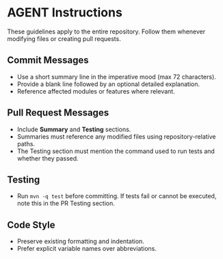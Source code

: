 # AGENT Instructions

These guidelines apply to the entire repository. Follow them whenever modifying files or creating pull requests.

## Commit Messages
- Use a short summary line in the imperative mood (max 72 characters).
- Provide a blank line followed by an optional detailed explanation.
- Reference affected modules or features where relevant.

## Pull Request Messages
- Include **Summary** and **Testing** sections.
- Summaries must reference any modified files using repository-relative paths.
- The Testing section must mention the command used to run tests and whether they passed.

## Testing
- Run `mvn -q test` before committing. If tests fail or cannot be executed, note this in the PR Testing section.

## Code Style
- Preserve existing formatting and indentation.
- Prefer explicit variable names over abbreviations.

